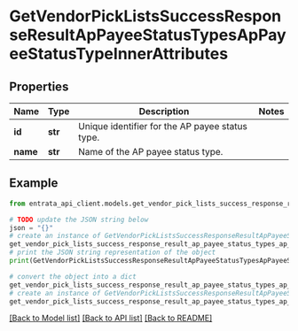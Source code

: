 # GetVendorPickListsSuccessResponseResultApPayeeStatusTypesApPayeeStatusTypeInnerAttributes


## Properties

Name | Type | Description | Notes
------------ | ------------- | ------------- | -------------
**id** | **str** | Unique identifier for the AP payee status type. | 
**name** | **str** | Name of the AP payee status type. | 

## Example

```python
from entrata_api_client.models.get_vendor_pick_lists_success_response_result_ap_payee_status_types_ap_payee_status_type_inner_attributes import GetVendorPickListsSuccessResponseResultApPayeeStatusTypesApPayeeStatusTypeInnerAttributes

# TODO update the JSON string below
json = "{}"
# create an instance of GetVendorPickListsSuccessResponseResultApPayeeStatusTypesApPayeeStatusTypeInnerAttributes from a JSON string
get_vendor_pick_lists_success_response_result_ap_payee_status_types_ap_payee_status_type_inner_attributes_instance = GetVendorPickListsSuccessResponseResultApPayeeStatusTypesApPayeeStatusTypeInnerAttributes.from_json(json)
# print the JSON string representation of the object
print(GetVendorPickListsSuccessResponseResultApPayeeStatusTypesApPayeeStatusTypeInnerAttributes.to_json())

# convert the object into a dict
get_vendor_pick_lists_success_response_result_ap_payee_status_types_ap_payee_status_type_inner_attributes_dict = get_vendor_pick_lists_success_response_result_ap_payee_status_types_ap_payee_status_type_inner_attributes_instance.to_dict()
# create an instance of GetVendorPickListsSuccessResponseResultApPayeeStatusTypesApPayeeStatusTypeInnerAttributes from a dict
get_vendor_pick_lists_success_response_result_ap_payee_status_types_ap_payee_status_type_inner_attributes_from_dict = GetVendorPickListsSuccessResponseResultApPayeeStatusTypesApPayeeStatusTypeInnerAttributes.from_dict(get_vendor_pick_lists_success_response_result_ap_payee_status_types_ap_payee_status_type_inner_attributes_dict)
```
[[Back to Model list]](../README.md#documentation-for-models) [[Back to API list]](../README.md#documentation-for-api-endpoints) [[Back to README]](../README.md)


